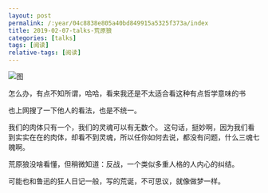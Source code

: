 ```yaml
---
layout: post
permalink: /:year/04c8838e805a40bd849915a5325f373a/index
title: 2019-02-07-talks-荒原狼
categories: [talks]
tags: [阅读]
relative-tags: [阅读]
---
```



![图](https://gitee.com/linxingyang/at-2020-10-02-image/raw/master/image/T-talks/image/2019/books/hyl.jpg)


怎么办，有点不知所谓，哈哈，看来我还是不太适合看这种有点哲学意味的书

也上网搜了一下他人的看法，也是不统一。


我们的肉体只有一个，我们的灵魂可以有无数个。 这句话，挺妙啊，因为我们看到实实在在的肉体，却看不到灵魂，所以任你如何去说，都没有问题，什么三魂七魄啊。


荒原狼没啥看懂，但稍微知道：反战，一个类似多重人格的人内心的纠结。

可能也和鲁迅的狂人日记一般，写的荒诞，不可思议，就像做梦一样。


